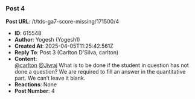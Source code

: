 ### Post 4
**Post URL**: /t/tds-ga7-score-missing/171500/4
- **ID**: 615548
- **Author**: Yogesh (Yogesh1)
- **Created At**: 2025-04-05T11:25:42.561Z
- **Reply To**: Post 3 (Carlton D'Silva, carlton)
- **Content**:  
  <a class="mention" href="/u/carlton">@carlton</a> <a class="mention" href="/u/jivraj">@Jivraj</a>
What is to be done if the student in question has not done a question? We are required to fill an answer in the quantitative part. We can’t leave it blank.
- **Reactions**: None
- **Post Number**: 4

